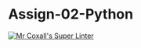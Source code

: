 # Assign-02-Python
[![Mr Coxall's Super Linter](https://github.com/ICS3U-C-Programming-LilyC/Assign-02-Python/workflows/Mr%20Coxall's%20Super%20Linter/badge.svg)](https://github.com/ICS3U-C-Programming-LilyC/Assign-02-Python/actions/)
